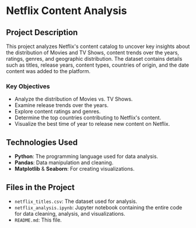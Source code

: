 # Netflix Content Analysis

## Project Description
This project analyzes Netflix's content catalog to uncover key insights about the distribution of Movies and TV Shows, content trends over the years, ratings, genres, and geographic distribution. The dataset contains details such as titles, release years, content types, countries of origin, and the date content was added to the platform.

### Key Objectives
- Analyze the distribution of Movies vs. TV Shows.
- Examine release trends over the years.
- Explore content ratings and genres.
- Determine the top countries contributing to Netflix's content.
- Visualize the best time of year to release new content on Netflix.

## Technologies Used
- **Python**: The programming language used for data analysis.
- **Pandas**: Data manipulation and cleaning.
- **Matplotlib** & **Seaborn**: For creating visualizations.

## Files in the Project
- `netflix_titles.csv`: The dataset used for analysis.
- `netflix_analysis.ipynb`: Jupyter notebook containing the entire code for data cleaning, analysis, and visualizations.
- `README.md`: This file.

